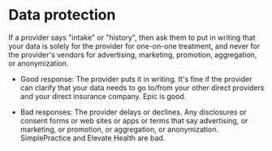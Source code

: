 [//]: # (source: ?)
[//]: # (tags: security records)

# Data protection

If a provider says "intake" or "history", then ask them to put in writing that your data is solely for the provider for one-on-one treatment, and never for the provider's vendors for advertising, marketing, promotion, aggregation, or anonymization.

* Good response: The provider puts it in writing. It's fine if the provider can clarify that your data needs to go to/from your other direct providers and your direct insurance company. Epic is good.

* Bad responses: The provider delays or declines. Any disclosures or consent forms or web sites or apps or terms that say advertising, or marketing, or promotion, or aggregation, or anonymization. SimplePractice and Elevate Health are bad.
